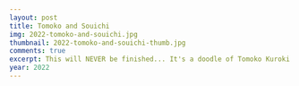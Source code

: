 ```yaml
---
layout: post
title: Tomoko and Souichi
img: 2022-tomoko-and-souichi.jpg
thumbnail: 2022-tomoko-and-souichi-thumb.jpg
comments: true
excerpt: This will NEVER be finished... It's a doodle of Tomoko Kuroki and Souichi Tsujii because I think they could be friends. They have similar enneagrams (4w3 and/or 3w4) :p
year: 2022
---
```

